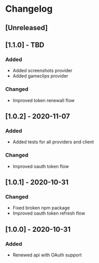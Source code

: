 # Changelog

## [Unreleased]

## [1.1.0] - TBD

### Added

- Added screenshots provider
- Added gameclips provider

### Changed

- Improved token renewall flow

## [1.0.2] - 2020-11-07

### Added

- Added tests for all providers and client

### Changed

- Improved oauth token flow

## [1.0.1] - 2020-10-31

### Changed

- Fixed broken npm package
- Improved oauth token refresh flow

## [1.0.0] - 2020-10-31

### Added

- Renewed api with OAuth support
